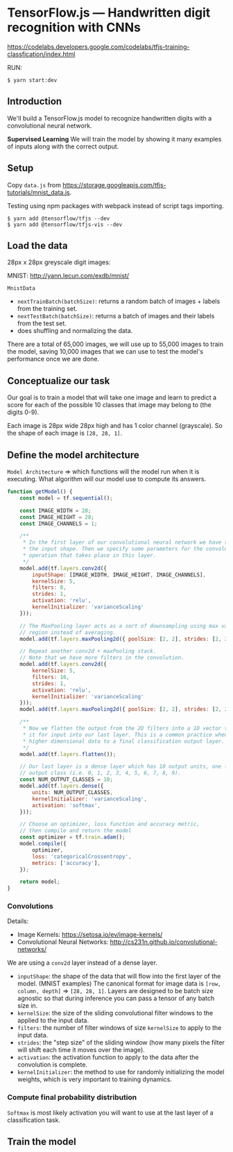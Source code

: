 # TensorFlow.js — Handwritten digit recognition with CNNs

https://codelabs.developers.google.com/codelabs/tfjs-training-classfication/index.html

RUN:
```
$ yarn start:dev
```

## Introduction

We'll build a TensorFlow.js model to recognize handwritten digits with a convolutional neural network.

**Supervised Learning** We will train the model by showing it many examples of inputs along with the correct output.

## Setup

Copy `data.js` from https://storage.googleapis.com/tfjs-tutorials/mnist_data.js.

Testing using npm packages with webpack instead of script tags importing.

```
$ yarn add @tensorflow/tfjs --dev
$ yarn add @tensorflow/tfjs-vis --dev
```

## Load the data

28px x 28px greyscale digit images:

MNIST: http://yann.lecun.com/exdb/mnist/

`MnistData`
* `nextTrainBatch(batchSize)`: returns a random batch of images + labels from the training set.
* `nextTestBatch(batchSize)`: returns a batch of images and their labels from the test set.
* does shuffling and normalizing the data.

There are a total of 65,000 images, we will use up to 55,000 images to train the model, saving 10,000 images that we can use to test the model's performance once we are done.

## Conceptualize our task

Our goal is to train a model that will take one image and learn to predict a score for each of the possible 10 classes that image may belong to (the digits 0-9).

Each image is 28px wide 28px high and has 1 color channel (grayscale). So the shape of each image is `[28, 28, 1]`.

## Define the model architecture

`Model Architecture` => which functions will the model run when it is executing. What algorithm will our model use to compute its answers.

```javascript
function getModel() {
    const model = tf.sequential();

    const IMAGE_WIDTH = 28;
    const IMAGE_HEIGHT = 28;
    const IMAGE_CHANNELS = 1;

    /**
     * In the first layer of our convolutional neural network we have to specify
     * the input shape. Then we specify some parameters for the convolution
     * operation that takes place in this layer.
     */
    model.add(tf.layers.conv2d({
        inputShape: [IMAGE_WIDTH, IMAGE_HEIGHT, IMAGE_CHANNELS],
        kernelSize: 5,
        filters: 8,
        strides: 1,
        activation: 'relu',
        kernelInitializer: 'varianceScaling'
    }));

    // The MaxPooling layer acts as a sort of downsampling using max values in a 
    // region instead of averaging.
    model.add(tf.layers.maxPooling2d({ poolSize: [2, 2], strides: [2, 2] }));

    // Repeat another conv2d + maxPooling stack.
    // Note that we have more filters in the convolution.
    model.add(tf.layers.conv2d({
        kernelSize: 5,
        filters: 16,
        strides: 1,
        activation: 'relu',
        kernelInitializer: 'varianceScaling'
    }));
    model.add(tf.layers.maxPooling2d({ poolSize: [2, 2], strides: [2, 2] }));

    /**
     * Now we flatten the output from the 2D filters into a 1D vector to prepare
     * it for input into our last layer. This is a common practice when feeding
     * higher dimensional data to a final classification output layer.
     */
    model.add(tf.layers.flatten());

    // Our last layer is a dense layer which has 10 output units, one for each 
    // output class (i.e. 0, 1, 2, 3, 4, 5, 6, 7, 8, 9).
    const NUM_OUTPUT_CLASSES = 10;
    model.add(tf.layers.dense({
        units: NUM_OUTPUT_CLASSES,
        kernelInitializer: 'varianceScaling',
        activation: 'softmax',
    }));

    // Choose an optimizer, loss function and accuracy metric,
    // then compile and return the model
    const optimizer = tf.train.adam();
    model.compile({
        optimizer,
        loss: 'categoricalCrossentropy',
        metrics: ['accuracy'],
    });

    return model;
}
```

### Convolutions

Details:
* Image Kernels: https://setosa.io/ev/image-kernels/
* Convolutional Neural Networks: http://cs231n.github.io/convolutional-networks/

We are using a `conv2d` layer instead of a dense layer.

* `inputShape`: the shape of the data that will flow into the first layer of the model. (MNIST examples) The canonical format for image data is `[row, column, depth]` => `[28, 28, 1]`. Layers are designed to be batch size agnostic so that during inference you can pass a tensor of any batch size in.
* `kernelSize`: the size of the sliding convolutional filter windows to the applied to the input data.
* `filters`: the number of filter windows of size `kernelSize` to apply to the input data.
* `strides`: the "step size" of the sliding window (how many pixels the filter will shift each time it moves over the image).
* `activation`: the activation function to apply to the data after the convolution is complete.
* `kernelInitializer`: the method to use for randomly initializing the model weights, which is very important to training dynamics.

### Compute final probability distribution

`Softmax` is most likely activation you will want to use at the last layer of a classification task.

## Train the model